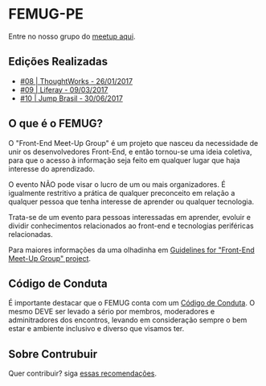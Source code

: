 # FEMUG-PE

Entre no nosso grupo do [meetup aqui](https://www.meetup.com/pt-BR/FEMUGPE-Recife/).

## Edições Realizadas

- [#08 | ThoughtWorks - 26/01/2017](edicoes/08.md)
- [#09 | Liferay - 09/03/2017](edicoes/09.md)
- [#10 | Jump Brasil - 30/06/2017](edicoes/10.m)

## O que é o FEMUG?

O "Front-End Meet-Up Group" é um projeto que nasceu da necessidade de unir os desenvolvedores Front-End, e então tornou-se uma ideia coletiva, para que o acesso à informação seja feito em qualquer lugar que haja interesse do aprendizado.

O evento NÃO pode visar o lucro de um ou mais organizadores. É igualmente restritivo a prática de qualquer preconceito em relação a qualquer pessoa que tenha interesse de aprender ou qualquer tecnologia.

Trata-se de um evento para pessoas interessadas em aprender, evoluir e dividir conhecimentos relacionados ao front-end e tecnologias periféricas relacionadas.

Para maiores informações da uma olhadinha em [Guidelines for "Front-End Meet-Up Group" project](https://github.com/femug/femug).

## Código de Conduta

É importante destacar que o FEMUG conta com um [Código de Conduta](CODIGO-DE-CONDUTA.md). O mesmo DEVE ser levado a sério por membros, moderadores e adminitradores dos encontros, levando em consideração sempre o bem estar e ambiente inclusivo e diverso que visamos ter.

## Sobre Contrubuir

Quer contribuir? siga [essas recomendações](CONTRIBUTING.md).
